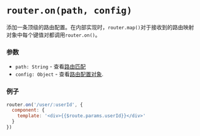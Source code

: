 # `router.on(path, config)`

添加一条顶级的路由配置。在内部实现时，`router.map()`对于接收到的路由映射对象中每个键值对都调用`router.on()`。

### 参数

- `path: String` - 查看[路由匹配](../route.md#route-matching)
- `config: Object` - 查看[路由配置对象](map.md#route-config-object).

### 例子

``` js
router.on('/user/:userId', {
  component: {
    template: '<div>{{$route.params.userId}}</div>'
  }
})
```
